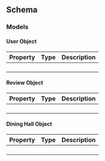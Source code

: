 ## Schema 
### Models

#### User Object

   | Property      | Type     | Description |
   | ------------- | -------- | ------------|
   |        |    |         |
   |       |    |         |
   |        |    |      |
   |        |    |       |
  

#### Review Object

   | Property      | Type     | Description |
   | ------------- | -------- | ------------|
   |        |    |         |
   |       |    |         |
   |        |    |      |
   |        |    |       |
  
   

#### Dining Hall Object

   | Property      | Type     | Description |
   | ------------- | -------- | ------------|
   |        |    |         |
   |       |    |         |
   |        |    |      |
   |        |    |       |
  
   
